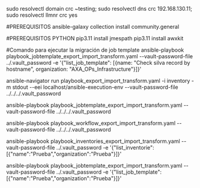sudo resolvectl domain crc ~testing;
sudo resolvectl dns crc 192.168.130.11;
sudo resolvectl llmnr crc yes

#PREREQUISITOS
ansible-galaxy collection install community.general

#PREREQUISITOS PYTHON
pip3.11 install jmespath
pip3.11 install awxkit


#Comando para ejecutar la migración de job template
ansible-playbook playbook_jobtemplate_export_import_transform.yaml --vault-password-file ../.vault_password -e '{"list_job_template": [{name: "Check silva record by hostname", organization: "AXA_OPs_Infrastructure"}]}'

ansible-navigator run playbook_export_import_transform.yaml -i inventory -m stdout --eei localhost/ansible-execution-env --vault-password-file ../../../.vault_password

ansible-playbook playbook_jobtemplate_export_import_transform.yaml --vault-password-file ../../../.vault_password

ansible-playbook playbook_workflow_export_import_transform.yaml --vault-password-file ../../../.vault_password


ansible-playbook playbook_inventories_export_import_transform.yaml --vault-password-file ../.vault_password -e '{"list_inventorie":[{"name":"Prueba","organization":"Prueba"}]}'


ansible-playbook playbook_jobtemplate_export_import_transform.yaml --vault-password-file ../.vault_password -e '{"list_job_template":[{"name":"Prueba","organization":"Prueba"}]}'